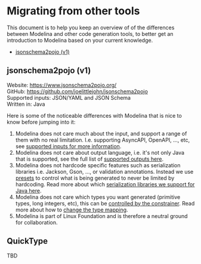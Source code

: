 # Migrating from other tools

This document is to help you keep an overview of of the differences between Modelina and other code generation tools, to better get an introduction to Modelina based on your current knowledge.

<!-- toc is generated with GitHub Actions do not remove toc markers -->

<!-- toc -->

- [jsonschema2pojo (v1)](#jsonschema2pojo-v1)

<!-- tocstop -->

## jsonschema2pojo (v1)

Website: https://www.jsonschema2pojo.org/ </br>
GitHub: https://github.com/joelittlejohn/jsonschema2pojo </br>
Supported inputs: JSON/YAML and JSON Schema </br>
Written in: Java </br>

Here is some of the noticeable differences with Modelina that is nice to know before jumping into it:

1. Modelina does not care much about the input, and support a range of them with no real limitation. I.e. supporting AsyncAPI, OpenAPI, ..., etc, see [supported inputs for more information](../README.md#features).
2. Modelina does not care about output language, i.e. it's not only Java that is supported, see the full list of [supported outputs here](../README.md#features).
3. Modelina does not hardcode specific features such as serialization libraries i.e. Jackson, Gson, ..., or validation annotations. Instead we use [presets](./presets.md) to control what is being generated to never be limited by hardcoding. Read more about which [serialization libraries we support for Java here](./languages/Java.md#generate-serializer-and-deserializer-functionality).
4. Modelina does not care which types you want generated (primitive types, long integers, etc), this can be [controlled by the constrainer](./constraints.md). Read more about how to [change the type mapping](./constraints.md#type-mapping).
5. Modelina is part of Linux Foundation and is therefore a neutral ground for collaboration.


## QuickType

TBD
